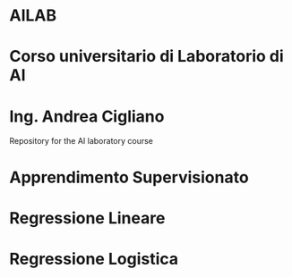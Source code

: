 # AILAB
# Corso universitario di Laboratorio di AI 
# Ing. Andrea Cigliano
Repository for the AI ​​laboratory course

# Apprendimento Supervisionato
# Regressione Lineare
# Regressione Logistica

